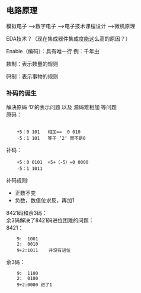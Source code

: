 ## **电路原理**  
模拟电子 -->数字电子  -->电子技术课程设计 -->微机原理  

EDA技术？（现在集成器件集成度能这么高的原因？）

Enable（编码）：具有唯一行
例：千年虫

数制：表示数量的规则  

码制：表示事物的规则  

### **补码的诞生**
解决原码 ‘0’的表示问题 以及 源码难相加  等问题  
        原码：
```

    +5：0 101   相加==  0 010     
    -5：1 101   等于 ‘2’ 而不是0
```
补码：  
```
    +5：0 0101  +5+（-5）=0 0000
    -5：1 1011
```
补码规则:  
- 正数不变
- 负数，数值位求反，再加1  


8421码和余3码：  
余3码解决了8421码进位困难的问题：  
8421：
```
    9:  1001
    2:  0010
    9+2:1011    并没有进位
```
余3码：  
```
    9:  1100
    2:  0100
    9+2:0000 进了1
```







